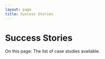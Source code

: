 ```yaml
---
layout: page
title: Success Stories
---
```


# Success Stories

<p class="lead">On this page: The list of case studies available.</p>